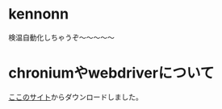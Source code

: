 # kennonn
検温自動化しちゃうぞ～～～～～

# chroniumやwebdriverについて

[ここのサイト][1]からダウンロードしました。

[1]:https://launchpad.net/~canonical-chromium-builds
